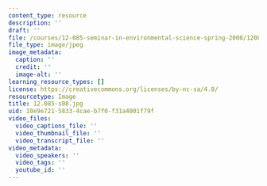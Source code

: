 ```yaml
---
content_type: resource
description: ''
draft: ''
file: /courses/12-085-seminar-in-environmental-science-spring-2008/12085-s08.jpg
file_type: image/jpeg
image_metadata:
  caption: ''
  credit: ''
  image-alt: ''
learning_resource_types: []
license: https://creativecommons.org/licenses/by-nc-sa/4.0/
resourcetype: Image
title: 12.085-s08.jpg
uid: 10e9e721-5833-4cae-b7f0-f31a4001f79f
video_files:
  video_captions_file: ''
  video_thumbnail_file: ''
  video_transcript_file: ''
video_metadata:
  video_speakers: ''
  video_tags: ''
  youtube_id: ''
---
```

